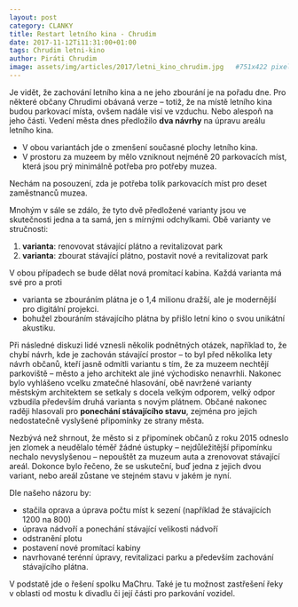 ```yaml
---
layout: post
category: CLANKY
title: Restart letního kina - Chrudim
date: 2017-11-12Ti11:31:00+01:00  
tags: Chrudim letni-kino
author: Piráti Chrudim
image: assets/img/articles/2017/letni_kino_chrudim.jpg   #751x422 pixelu
---
```


Je vidět, že zachování letního kina a ne jeho zbourání je na pořadu dne. Pro některé občany Chrudimi obávaná verze – totiž, že na místě letního kina budou parkovací místa, ovšem nadále visí ve vzduchu. Nebo alespoň na jeho části.
Vedení města dnes předložilo **dva návrhy** na úpravu areálu letního kina.
* V obou variantách jde o zmenšení současné plochy letního kina.
* V prostoru za muzeem by mělo vzniknout nejméně 20 parkovacích míst, která jsou prý minimálně potřeba pro potřeby muzea.

Nechám na posouzení, zda je potřeba tolik parkovacích míst pro deset zaměstnanců muzea.

Mnohým v sále se zdálo, že tyto dvě předložené varianty jsou ve skutečnosti jedna a ta samá, jen s mírnými odchylkami.
Obě varianty ve stručnosti: 
1. **varianta**: renovovat stávající plátno a revitalizovat park
2. **varianta**: zbourat stávající plátno, postavit nové a revitalizovat park

V obou případech se bude dělat nová promítací kabina. Každá varianta má své pro a proti
* varianta se zbouráním plátna je o 1,4 milionu dražší, ale je modernější pro digitální projekci. 
* bohužel zbouráním stávajícího plátna by přišlo letní kino o svou unikátní akustiku.

Při následné diskuzi lidé vznesli několik podnětných otázek, například to, že chybí návrh, kde je zachován stávající prostor – to byl před několika lety návrh občanů, kteří jasně odmítli variantu s tím, že za muzeem nechtějí parkoviště – město a jeho architekt ale jiné východisko nenavrhli. 
Nakonec bylo vyhlášeno vcelku zmatečné hlasování, obě navržené varianty městským architektem se setkaly s docela velkým odporem, velký odpor vzbudila především druhá varianta s novým plátnem. Občané nakonec raději hlasovali pro **ponechání stávajícího stavu**, zejména pro jejich nedostatečně vyslyšené připomínky ze strany města.

Nezbývá než shrnout, že město si z připomínek občanů z roku 2015 odneslo jen zlomek a neudělalo téměř žádné ústupky – nejdůležitější připomínku nechalo nevyslyšenou – nepouštět za muzeum auta a zrenovovat stávající areál. Dokonce bylo řečeno, že se uskuteční, buď jedna z jejich dvou variant, nebo areál zůstane ve stejném stavu v jakém je nyní. 

Dle našeho názoru by:
* stačila oprava a úprava počtu míst k sezení (například že stávajících 1200 na 800)
* úprava nádvoří a ponechání stávající velikosti nádvoří
* odstranění plotu
* postavení nové promítací kabiny
* navrhované terénní úpravy, revitalizaci parku a především zachování stávajícího plátna. 

V podstatě jde o řešení spolku MaChru. Také je tu možnost zastřešení řeky v oblasti od mostu k divadlu či její části pro parkování vozidel.

